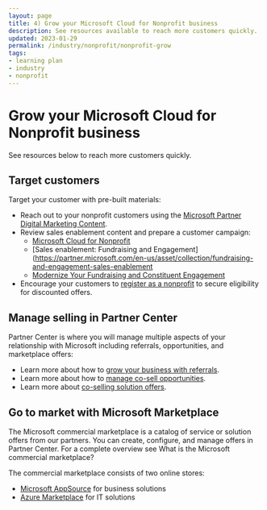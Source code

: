 ```yaml
---
layout: page
title: 4) Grow your Microsoft Cloud for Nonprofit business
description: See resources available to reach more customers quickly.
updated: 2023-01-29
permalink: /industry/nonprofit/nonprofit-grow
tags:
- learning plan
- industry
- nonprofit
---
```


# Grow your Microsoft Cloud for Nonprofit business
See resources below to reach more customers quickly.

## Target customers
Target your customer with pre-built materials:
 - Reach out to your nonprofit customers using the [Microsoft Partner Digital Marketing Content](https://dmc.partner.microsoft.com/dashboard).
 - Review sales enablement content and prepare a customer campaign:
   - [Microsoft Cloud for Nonprofit](https://partner.microsoft.com/en-us/asset/collection/cloud-for-nonprofit)
   - [Sales enablement: Fundraising and Engagement](https://partner.microsoft.com/en-us/asset/collection/fundraising-and-engagement-sales-enablement
   - [Modernize Your Fundraising and Constituent Engagement](https://partner.microsoft.com/en-us/asset/collection/intelligent-constituent-engagement-and-fundraising-for-nonprofits)
 - Encourage your customers to [register as a nonprofit](https://nonprofit.microsoft.com/en-us/getting-started) to secure eligibility for discounted offers.

## Manage selling in Partner Center
Partner Center is where you will manage multiple aspects of your relationship with Microsoft including referrals, opportunities, and marketplace offers:
 - Learn more about how to [grow your business with referrals](https://learn.microsoft.com/en-us/partner-center/referrals).
 - Learn more about how to [manage co-sell opportunities](https://learn.microsoft.com/en-us/partner-center/manage-co-sell-opportunities).
 - Learn more about [co-selling solution offers](https://learn.microsoft.com/en-us/partner-center/co-sell-overview).

## Go to market with Microsoft Marketplace
The Microsoft commercial marketplace is a catalog of service or solution offers from our partners. You can create, configure, and manage offers in Partner Center. For a complete overview see What is the Microsoft commercial marketplace?

The commercial marketplace consists of two online stores:
 - [Microsoft AppSource](https://appsource.microsoft.com/) for business solutions
 - [Azure Marketplace](https://azuremarketplace.microsoft.com/) for IT solutions
